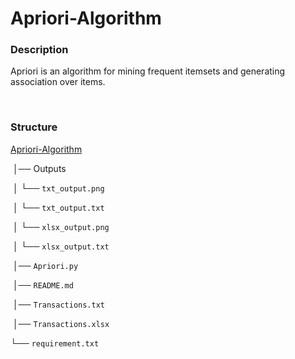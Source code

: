 # Apriori-Algorithm

### Description

Apriori is an algorithm for mining frequent itemsets and generating association over items.

<br />

### Structure

[Apriori-Algorithm](https://github.com/crncck/Apriori-Algorithm)

​	│── Outputs

​	│      └── `txt_output.png`

​	│      └── `txt_output.txt`

​	│      └── `xlsx_output.png`

​	│      └── `xlsx_output.txt`

​	│── `Apriori.py`

​	│── `README.md`

​	│── `Transactions.txt`

​	│── `Transactions.xlsx`

​└── `requirement.txt`

<br />

